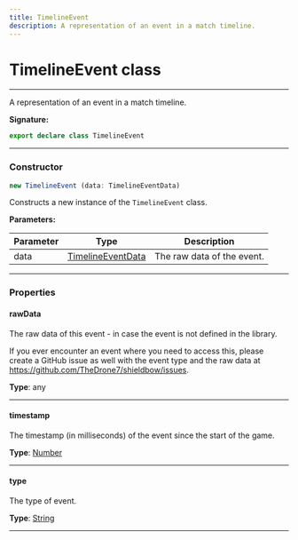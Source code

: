 ```yaml
---
title: TimelineEvent
description: A representation of an event in a match timeline.
---
```


# TimelineEvent class

---

A representation of an event in a match timeline.

**Signature:**

```ts
export declare class TimelineEvent 
```

---

### Constructor

```ts
new TimelineEvent (data: TimelineEventData)
```

Constructs a new instance of the `TimelineEvent` class.

**Parameters:**

| Parameter | Type | Description |
| --------- | ---- | ----------- |
| data | [TimelineEventData](/api/interfaces/timelineeventdata) | The raw data of the event. |
---

### Properties

#### rawData

The raw data of this event - in case the event is not defined in the library.


If you ever encounter an event where you need to access this, please create a GitHub issue as well with the event type and the raw data at https://github.com/TheDrone7/shieldbow/issues.



**Type**: any

---

#### timestamp

The timestamp (in milliseconds) of the event since the start of the game.



**Type**: [Number](https://developer.mozilla.org/en-US/docs/Web/JavaScript/Reference/Global_Objects/Number)

---

#### type

The type of event.



**Type**: [String](https://developer.mozilla.org/en-US/docs/Web/JavaScript/Reference/Global_Objects/String)

---

